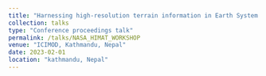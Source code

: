 ```yaml
---
title: "Harnessing high-resolution terrain information in Earth System Models"
collection: talks
type: "Conference proceedings talk"
permalink: /talks/NASA_HIMAT_WORKSHOP
venue: "ICIMOD, Kathmandu, Nepal"
date: 2023-02-01
location: "kathmandu, Nepal"
---
```


<!---
This is a description of your conference proceedings talk, note the different field in type. You can put anything in this field.
--->